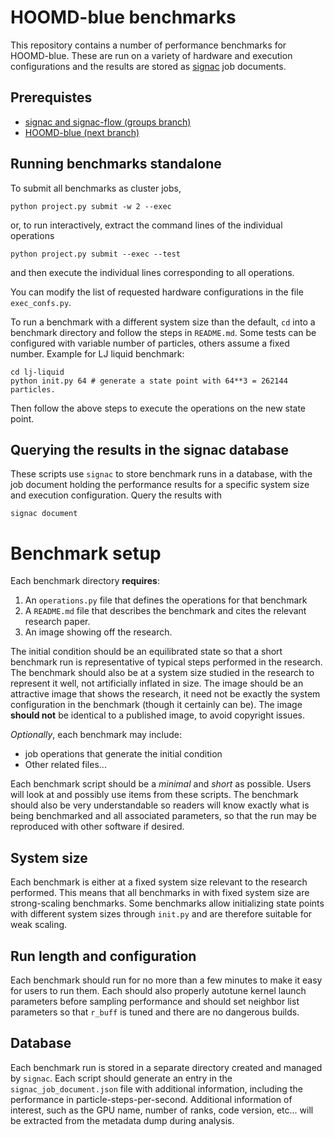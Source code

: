 # HOOMD-blue benchmarks

This repository contains a number of performance benchmarks for HOOMD-blue. These are run on a variety of hardware
and execution configurations and the results are stored as [signac](http://signac.io) job documents.

## Prerequistes

* [signac and signac-flow (groups branch)](http://signac.io)
* [HOOMD-blue (next branch)](http://glotzerlab.engin.umich.edu/hoomd-blue)

## Running benchmarks standalone

To submit all benchmarks as cluster jobs,

```
python project.py submit -w 2 --exec
```

or, to run interactively, extract the command lines of the individual operations
```
python project.py submit --exec --test
```
and then execute the individual lines corresponding to all operations.

You can modify the list of requested hardware configurations in the file `exec_confs.py`.

To run a benchmark with a different system size than the default, `cd` into a benchmark directory and follow the steps in `README.md`.
Some tests can be configured with variable number of particles, others assume a fixed number. Example for LJ liquid benchmark:

```
cd lj-liquid
python init.py 64 # generate a state point with 64**3 = 262144 particles.
```

Then follow the above steps to execute the operations on the new state point.

## Querying the results in the signac database

These scripts use `signac` to store benchmark runs in a database, with the job document holding the performance
results for a specific system size and execution configuration. Query the results with

```
signac document
```

# Benchmark setup

Each benchmark directory **requires**:

1. An `operations.py` file that defines the operations for that benchmark
2. A `README.md` file that describes the benchmark and cites the relevant research paper.
3. An image showing off the research.

The initial condition should be an equilibrated state so that a short benchmark run is representative of typical
steps performed in the research. The benchmark should also be at a system size studied in the research to represent
it well, not artificially inflated in size. The image should be an attractive image that shows the research, it need
not be exactly the system configuration in the benchmark (though it certainly can be). The image **should not** be
identical to a published image, to avoid copyright issues.

*Optionally*, each benchmark may include:

* job operations that generate the initial condition
* Other related files...

Each benchmark script should be a *minimal* and *short* as possible. Users will look at and possibly use items from these
scripts. The benchmark should also be very understandable so readers will know exactly what is being benchmarked
and all associated parameters, so that the run may be reproduced with other software if desired.

## System size

Each benchmark is either at a fixed system size relevant to the research performed. This means that all benchmarks
in with fixed system size are strong-scaling benchmarks. Some benchmarks allow initializing state points with different
system sizes through `init.py` and are therefore suitable for weak scaling.

## Run length and configuration

Each benchmark should run for no more than a few minutes to make it easy for users to run them. Each should also
properly autotune kernel launch parameters before sampling performance and should set neighbor list parameters so that
`r_buff` is tuned and there are no dangerous builds.

## Database

Each benchmark run is stored in a separate directory created and managed by `signac`. Each script should generate an entry
in the `signac_job_document.json` file with additional information, including the performance in particle-steps-per-second.
Additional information of interest, such as the GPU name, number of ranks, code version, etc... will be extracted from
the metadata dump during analysis.
